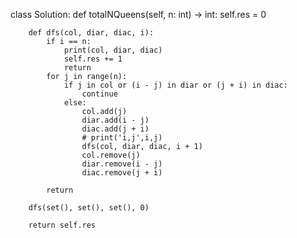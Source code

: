 class Solution:
    def totalNQueens(self, n: int) -> int:
        self.res = 0

        def dfs(col, diar, diac, i):
            if i == n:
                print(col, diar, diac)
                self.res += 1
                return
            for j in range(n):
                if j in col or (i - j) in diar or (j + i) in diac:
                    continue
                else:
                    col.add(j)
                    diar.add(i - j)
                    diac.add(j + i)
                    # print('i,j',i,j)
                    dfs(col, diar, diac, i + 1)
                    col.remove(j)
                    diar.remove(i - j)
                    diac.remove(j + i)

            return

        dfs(set(), set(), set(), 0)

        return self.res
